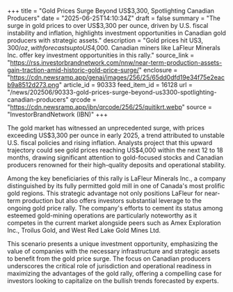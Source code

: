 +++
title = "Gold Prices Surge Beyond US$3,300, Spotlighting Canadian Producers"
date = "2025-06-25T14:10:34Z"
draft = false
summary = "The surge in gold prices to over US$3,300 per ounce, driven by U.S. fiscal instability and inflation, highlights investment opportunities in Canadian gold producers with strategic assets."
description = "Gold prices hit US$3,300/oz, with forecasts up to US$4,000. Canadian miners like LaFleur Minerals Inc. offer key investment opportunities in this rally."
source_link = "https://rss.investorbrandnetwork.com/nnw/near-term-production-assets-gain-traction-amid-historic-gold-price-surge/"
enclosure = "https://cdn.newsramp.app/genai/images/256/25/65dd0dfd19e34f75e2eacb9a8512d273.png"
article_id = 90333
feed_item_id = 16128
url = "/news/202506/90333-gold-prices-surge-beyond-us3300-spotlighting-canadian-producers"
qrcode = "https://cdn.newsramp.app/ibn/qrcode/256/25/quitikrt.webp"
source = "InvestorBrandNetwork (IBN)"
+++

<p>The gold market has witnessed an unprecedented surge, with prices exceeding US$3,300 per ounce in early 2025, a trend attributed to unstable U.S. fiscal policies and rising inflation. Analysts project that this upward trajectory could see gold prices reaching US$4,000 within the next 12 to 18 months, drawing significant attention to gold-focused stocks and Canadian producers renowned for their high-quality deposits and operational stability.</p><p>Among the key beneficiaries of this rally is LaFleur Minerals Inc., a company distinguished by its fully permitted gold mill in one of Canada's most prolific gold regions. This strategic advantage not only positions LaFleur for near-term production but also offers investors substantial leverage to the ongoing gold price rally. The company's efforts to cement its status among esteemed gold-mining operations are particularly noteworthy as it competes in the current market alongside peers such as Amex Exploration Inc., Troilus Gold, and West Red Lake Gold Mines Ltd.</p><p>This scenario presents a unique investment opportunity, emphasizing the value of companies with the necessary infrastructure and strategic assets to benefit from the gold price surge. The focus on Canadian producers underscores the critical role of jurisdiction and operational readiness in maximizing the advantages of the gold rally, offering a compelling case for investors looking to capitalize on the bullish trends forecasted by experts.</p>